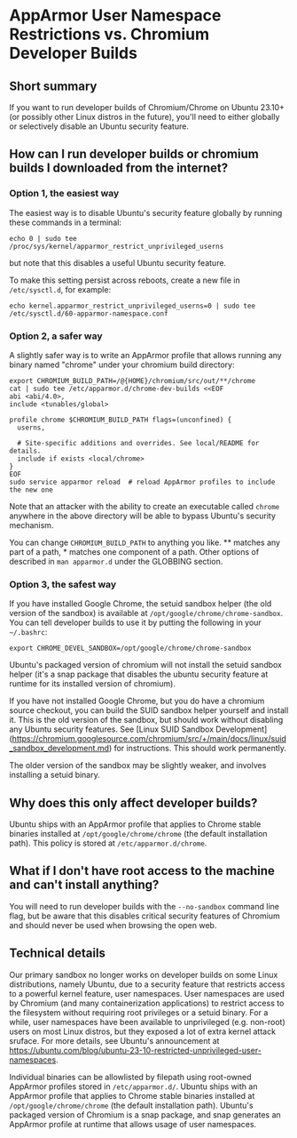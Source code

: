 # AppArmor User Namespace Restrictions vs. Chromium Developer Builds

## Short summary

If you want to run developer builds of Chromium/Chrome on Ubuntu 23.10+
(or possibly other Linux distros in the future), you'll need to either globally
or selectively disable an Ubuntu security feature.

## How can I run developer builds or chromium builds I downloaded from the internet?

### Option 1, the easiest way

The easiest way is to disable Ubuntu's security feature globally by running
these commands in a terminal:
```
echo 0 | sudo tee /proc/sys/kernel/apparmor_restrict_unprivileged_userns
```

but note that this disables a useful Ubuntu security feature.

To make this setting persist across reboots, create a new file in
`/etc/sysctl.d`, for example:

```
echo kernel.apparmor_restrict_unprivileged_userns=0 | sudo tee /etc/sysctl.d/60-apparmor-namespace.conf
```

### Option 2, a safer way

A slightly safer way is to write an AppArmor profile that allows running any
binary named "chrome" under your chromium build directory:
```
export CHROMIUM_BUILD_PATH=/@{HOME}/chromium/src/out/**/chrome
cat | sudo tee /etc/apparmor.d/chrome-dev-builds <<EOF
abi <abi/4.0>,
include <tunables/global>

profile chrome $CHROMIUM_BUILD_PATH flags=(unconfined) {
  userns,

  # Site-specific additions and overrides. See local/README for details.
  include if exists <local/chrome>
}
EOF
sudo service apparmor reload  # reload AppArmor profiles to include the new one

```

Note that an attacker with the ability to create an executable called `chrome`
anywhere in the above directory will be able to bypass Ubuntu's security
mechanism.

You can change `CHROMIUM_BUILD_PATH` to anything you like. ** matches any part
of a path, * matches one component of a path. Other options of described in
`man apparmor.d` under the GLOBBING section.

### Option 3, the safest way

If you have installed Google Chrome, the setuid sandbox helper (the old version
of the sandbox) is available at `/opt/google/chrome/chrome-sandbox`. You can
tell developer builds to use it by putting the following in your `~/.bashrc`:
```
export CHROME_DEVEL_SANDBOX=/opt/google/chrome/chrome-sandbox
```

Ubuntu's packaged version of chromium will not install the setuid sandbox
helper (it's a snap package that disables the ubuntu security feature at
runtime for its installed version of chromium).

If you have not installed Google Chrome, but you do have a chromium source
checkout, you can build the SUID sandbox helper yourself and install it. This
is the old version of the sandbox, but should work without disabling any Ubuntu
security features. See [Linux SUID Sandbox Development]
(https://chromium.googlesource.com/chromium/src/+/main/docs/linux/suid_sandbox_development.md)
for instructions. This should work permanently.

The older version of the sandbox may be slightly weaker, and involves installing
a setuid binary.

## Why does this only affect developer builds?

Ubuntu ships with an AppArmor profile that applies to Chrome stable binaries
installed at `/opt/google/chrome/chrome` (the default installation path). This
policy is stored at `/etc/apparmor.d/chrome`.

## What if I don't have root access to the machine and can't install anything?

You will need to run developer builds with the `--no-sandbox` command line flag,
but be aware that this disables critical security features of Chromium and
should never be used when browsing the open web.

## Technical details

Our primary sandbox no longer works on developer builds on some Linux
distributions, namely Ubuntu, due to a security feature that restricts access
to a powerful kernel feature, user namespaces. User namespaces are used by
Chromium (and many containerization applications) to restrict access to the
filesystem without requiring root privileges or a setuid binary. For a while,
user namespaces have been available to unprivileged (e.g. non-root) users on
most Linux distros, but they exposed a lot of extra kernel attack sruface. For
more details, see Ubuntu's announcement at
https://ubuntu.com/blog/ubuntu-23-10-restricted-unprivileged-user-namespaces.

Individual binaries can be allowlisted by filepath using root-owned AppArmor
profiles stored in `/etc/apparmor.d/`. Ubuntu ships with an AppArmor profile
that applies to Chrome stable binaries installed at
`/opt/google/chrome/chrome` (the default installation path). Ubuntu's packaged
version of Chromium is a snap package, and snap generates an AppArmor profile
at runtime that allows usage of user namespaces.
